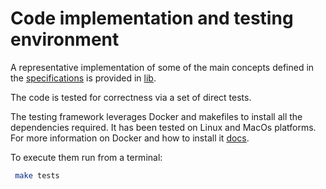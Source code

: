 # Code implementation and testing environment

A representative implementation of some of the main concepts defined in the [specifications](specifications.pdf) is provided in [lib](lib). 

The code is tested for correctness via a set of direct tests. 

The testing framework leverages Docker and makefiles to install all the dependencies required. 
It has been tested on Linux and MacOs platforms. 
For more information on Docker and how to install it [docs](https://docs.docker.com).

To execute them run from a terminal:

```sh
 make tests
```


